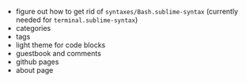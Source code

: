 - figure out how to get rid of `syntaxes/Bash.sublime-syntax` (currently needed for `terminal.sublime-syntax`)
- categories
- tags
- light theme for code blocks
- guestbook and comments
- github pages
- about page
